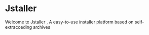 # Jstaller
Welcome to Jstaller , A easy-to-use installer platform based on self-extracceding archives

